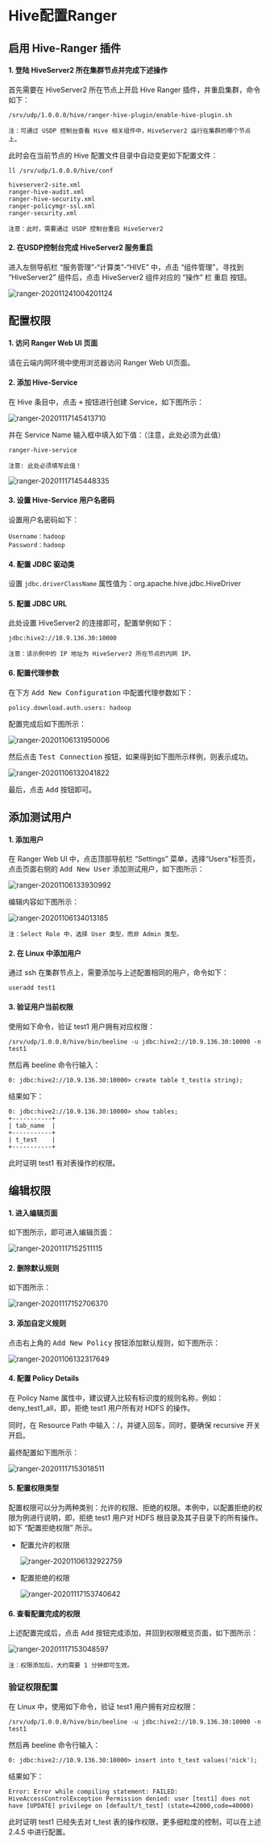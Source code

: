 # Hive配置Ranger

## 启用 Hive-Ranger 插件

#### 1. 登陆 HiveServer2 所在集群节点并完成下述操作

首先需要在 HiveServer2 所在节点上开启 Hive Ranger 插件，并重启集群，命令如下：

~~~shell
/srv/udp/1.0.0.0/hive/ranger-hive-plugin/enable-hive-plugin.sh 
~~~

`注：可通过 USDP 控制台查看 Hive 相关组件中，HiveServer2 运行在集群的哪个节点上。`

此时会在当前节点的 Hive 配置文件目录中自动变更如下配置文件：

~~~shell
ll /srv/udp/1.0.0.0/hive/conf

hiveserver2-site.xml
ranger-hive-audit.xml
ranger-hive-security.xml
ranger-policymgr-ssl.xml
ranger-security.xml
~~~

``注意：此时，需要通过 USDP 控制台重启 HiveServer2``

#### 2. 在USDP控制台完成 HiveServer2 服务重启

进入左侧导航栏 “服务管理”-“计算类”-“HIVE” 中，点击 “组件管理”，寻找到 “HiveServer2” 组件后，点击 HiveServer2 组件对应的 “操作” 栏 <kbd>重启</kbd> 按钮。

![ranger-202011241004201124](../images/ranger-202011241004201124.png)

## 配置权限

#### 1. 访问 Ranger Web UI 页面

请在云端内网环境中使用浏览器访问 Ranger Web UI页面。

#### 2. 添加 Hive-Service

在 Hive 条目中，点击 <kbd>+</kbd> 按钮进行创建 Service，如下图所示：

![ranger-20201117145413710](../images/ranger-20201117145413710.png)

并在 Service Name 输入框中填入如下值：（注意，此处必须为此值）

~~~shell
ranger-hive-service
~~~

`注意: 此处必须填写此值！`

![ranger-20201117145448335](../images/ranger-20201117145448335.png)

#### 3. 设置 Hive-Service 用户名密码

设置用户名密码如下：

~~~shell
Username：hadoop
Password：hadoop
~~~

#### 4. 配置 JDBC 驱动类

设置 `jdbc.driverClassName` 属性值为：org.apache.hive.jdbc.HiveDriver

#### 5. 配置 JDBC URL

此处设置 HiveServer2 的连接即可，配置举例如下：

~~~shell
jdbc:hive2://10.9.136.30:10000
~~~

`注意：该示例中的 IP 地址为 HiveServer2 所在节点的内网 IP。`

#### 6. 配置代理参数

在下方 <kbd>Add New Configuration</kbd> 中配置代理参数如下：

~~~shell
policy.download.auth.users: hadoop
~~~

配置完成后如下图所示：

![ranger-20201106131950006](../images/ranger-20201106131950006.png)

然后点击 <kbd>Test Connection</kbd> 按钮，如果得到如下图所示样例，则表示成功。

![ranger-20201106132041822](../images/ranger-20201106132041822.png)

最后，点击 <kbd>Add</kbd> 按钮即可。

## 添加测试用户

#### 1. 添加用户

在 Ranger Web UI 中，点击顶部导航栏 “Settings” 菜单，选择“Users”标签页，点击页面右侧的 <kbd>Add New User</kbd> 添加测试用户，如下图所示：

![ranger-20201106133930992](../images/ranger-20201106133930992.png)

编辑内容如下图所示：

![ranger-20201106134013185](../images/ranger-20201106134013185.png)

``注：Select Role 中，选择 User 类型，而非 Admin 类型。``

#### 2. 在 Linux 中添加用户

通过 ssh 在集群节点上，需要添加与上述配置相同的用户，命令如下：

~~~shell
useradd test1
~~~

#### 3. 验证用户当前权限

使用如下命令，验证 test1 用户拥有对应权限：

~~~shell
/srv/udp/1.0.0.0/hive/bin/beeline -u jdbc:hive2://10.9.136.30:10000 -n test1
~~~

然后再 beeline 命令行输入：

~~~shell
0: jdbc:hive2://10.9.136.30:10000> create table t_test(a string);
~~~

结果如下：

~~~shell
0: jdbc:hive2://10.9.136.30:10000> show tables;
+-----------+
| tab_name  |
+-----------+
| t_test    |
+-----------+
~~~

此时证明 test1 有对表操作的权限。

## 编辑权限

#### 1. 进入编辑页面

如下图所示，即可进入编辑页面：

![ranger-20201117152511115](../images/ranger-20201117152511115.png)

#### 2. 删除默认规则

如下图所示：

![ranger-20201117152706370](../images/ranger-20201117152706370.png)

#### 3. 添加自定义规则

点击右上角的 <kbd>Add New Policy</kbd> 按钮添加默认规则，如下图所示：

![ranger-20201106132317649](../images/ranger-20201106132317649.png)

#### 4. 配置 Policy Details

在 Policy Name 属性中，建议键入比较有标识度的规则名称，例如：deny_test1_all，即，拒绝 test1 用户所有对 HDFS 的操作。

同时，在 Resource Path 中输入：/，并键入回车，同时，要确保 recursive 开关开启。

最终配置如下图所示：

![ranger-20201117153018511](../images/ranger-20201117153018511.png)

#### 5. 配置权限类型

配置权限可以分为两种类别：允许的权限、拒绝的权限。本例中，以配置拒绝的权限为例进行说明，即，拒绝 test1 用户对 HDFS 根目录及其子目录下的所有操作。如下 “配置拒绝权限” 所示。

* 配置允许的权限

  ![ranger-20201106132922759](../images/ranger-20201106132922759.png)

* 配置拒绝的权限

  ![ranger-20201117153740642](../images/ranger-20201117153740642.png)

#### 6. 查看配置完成的权限

上述配置完成后，点击 <kbd>Add</kbd> 按钮完成添加，并回到权限概览页面，如下图所示：

![ranger-20201117153048597](../images/ranger-20201117153048597.png)

``注：权限添加后，大约需要 1 分钟即可生效。``

### 验证权限配置

在 Linux 中，使用如下命令，验证 test1 用户拥有对应权限：

~~~shell
/srv/udp/1.0.0.0/hive/bin/beeline -u jdbc:hive2://10.9.136.30:10000 -n test1
~~~

然后再 beeline 命令行输入：

~~~shell
0: jdbc:hive2://10.9.136.30:10000> insert into t_test values('nick');
~~~

结果如下：

~~~shell
Error: Error while compiling statement: FAILED: HiveAccessControlException Permission denied: user [test1] does not have [UPDATE] privilege on [default/t_test] (state=42000,code=40000)
~~~

此时证明 test1 已经失去对 t_test 表的操作权限，更多细粒度的控制，可以在上述 2.4.5 中进行配置。